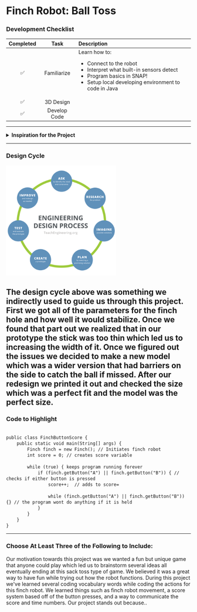 # Finch Robot: Ball Toss

### Development Checklist

| Completed | Task         | Description |
|:---------:| :-----------:|:------------|
|    ✅     | Familiarize  | Learn how to: <ul><li>Connect to the robot</li><li>Interpret what built-in sensors detect</li><li>Program basics in SNAP!</li><li>Setup local developing environment to code in Java</li></ul>|
|    ✅     | 3D Design    |             |
|    ✅     | Develop Code |             |

---

<details>
<summary><strong>Inspiration for the Project</strong></summary>

Initially we wanted to go for something unique which led us to initially choosing a custom built maze which would be solved by moving a partially stable object so as the robot moves the ball would move within the maze. Although it was too unrealistic and we scrapped the idea. Later to do something unique we decided to do a corn hole toss but with balls.
</details>

---

### Design Cycle
<img src="design_cycle.png" alt="design cycle" width="300" height="300">

The design cycle above was something we indirectly used to guide us through this project. First we got all of the parameters for the finch hole and how well it would stabilize. Once we found that part out we realized that in our prototype the stick was too thin which led us to increasing the width of it. Once we figured out the issues we decided to make a new model which was a wider version that had barriers on the side to catch the ball if missed. After our redesign we printed it out and checked the size which was a perfect fit and the model was the perfect size.
---

### Code to Highlight
```

public class FinchButtonScore {
    public static void main(String[] args) {
        Finch finch = new Finch(); // Initiates finch robot
        int score = 0; // creates score variable

        while (true) { keeps program running forever
            if (finch.getButton("A") || finch.getButton("B")) { // checks if either button is pressed
                score++;  // adds to score=

                while (finch.getButton("A") || finch.getButton("B")) {} // the program wont do anything if it is held
            }
        }
    }
}

```

---

### Choose At Least Three of the Following to Include:
Our motivation towards this project was we wanted a fun but unique game that anyone could play which led us to brainstorm several ideas all eventually ending at this sack toss type of game. We believed it was a great way to have fun while trying out how the robot functions.
During this project we've learned several coding vocabulary words while coding the actions for this finch robot. We learned things such as finch robot movement, a score system based off of the button presses, and a way to communicate the score and time numbers.
Our project stands out because..
